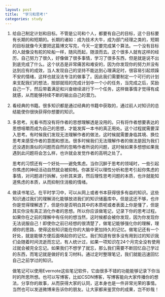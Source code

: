 ```yaml
---
layout: post
title:  "学习和思考!"
categories: study
---
```


1.  给自己制定计划和目标。不管是公司和个人，都要有自己的目标，这个目标要有长期的和短期的。长期的诸如：成为技术大牛，成为部门经理之类的，短期的目标就像今天要把这篇博文写完，今天一定要完成某个算法。一个没有目标的人就像没有舵的轮船一样，随风而起，随浪而去。这个很多人就有这样的经历，自己努力了很久，好像做了很多事情，学习了很多东西，但是就是说不出到底完成了什么。这个状态是非常痛苦和难安的，因为你发现你的努力并没有达到应有的成效，当人发现自己的坚持不能达到心理满足时，很容易引起烦躁不安的情绪，这样也就没法专注的做事了。因此我们需要制定一个可行的计划来支配我们的想法，按部就班的完成计划中一个小的任务，当完成之后，奖励自己一下，然后带着满足和兴奋继续进行下一个任务，这样做事情才觉得有成就感，从而能够持续不断的输出自己的潜力。

2. 看经典的书籍。很多知识都是通过经典的书籍中获取的，通过前人对知识的总结能使你很快获得你想要的知识。

3. 多思考。光看书而没有将作者的思想理解透是没用的。只有将作者想要表达的思想咀嚼而成为自己的思想，才能发挥一本书的真正用处。这个过程就需要深入思考。有时候我们发现无法理解作者的做法，这时候就需要身临其境、换位思考来感受作者的意图和想法。很多时候我们无法理解作者的做法是因为我们还没遇到类似的问题而自然的忽略作者所说的问题，这时候如果多想想如果我遇到此问题将会怎么样，也许就会发觉作者的高明之处了。


	思考的习惯还有一个好处——避免焦虑。当你沉醉于思考的领域时，一些引起你焦虑的神经活动自然就会被抑制。你甚至可以理性分析和思考引起你焦虑的事情，对问题进行拆解，分析其来源，然后理性思考问题的本质，也许就能知道焦虑的本质，从而抑制住消极的情绪。

4. 做读书笔记。在平时学习中，可以从网上或者书本获得很多有益的知识。这些知识通过我们的理解消化能够放进我们的知识储蓄库中。但是这还不够，也许你是觉得理解透了，但是你是否明白其中的本质呢或者表面上你是懂了，但是其实你没有真正消化作者的思想。所以你应该做笔记，记录下你的思考过程。如果你在之前的理解中有任何的想当然，这时候都会被你发现，因为你发现你无法说服自己！即使你之前已经想的很清楚了，做笔记能够强化你的理解，理顺你的思路，使得这些知识能在你的大脑中更加持久的记忆。做笔记还有一个好处，就是能够方便后面唤起你的记忆。我们知道有很多没有用到过的知识我们会随着时间流逝而忘记，有人统计过，如果一项知识在24个月完全没有使用过就会被完全忘记。如果我们不想学了就忘，那么我们需要不断回忆自己学过的东西，而笔记就是做好的复习材料。通过定时整理笔记，我们就能迅速回忆自己之前学过的知识。

	做笔记可以使用Evernote这些笔记软件，它由很多不错的功能能够记录下你当时的所思所想。也可以写博客，比如CSDN博客，写博客能向大家传播你的想法，分享你的故事，从而获得大家的认同，这本身也是一件非常光荣的事情。当然也可以发送微博来告诉你的朋友。让大家都来鉴赏你的成果，岂不妙哉！